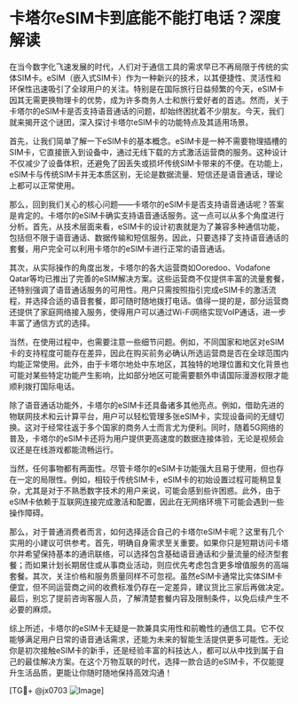 # 卡塔尔eSIM卡到底能不能打电话？深度解读

在当今数字化飞速发展的时代，人们对于通信工具的需求早已不再局限于传统的实体SIM卡。eSIM（嵌入式SIM卡）作为一种新兴的技术，以其便捷性、灵活性和环保性迅速吸引了全球用户的关注。特别是在国际旅行日益频繁的今天，eSIM卡因其无需更换物理卡的优势，成为许多商务人士和旅行爱好者的首选。然而，关于卡塔尔的eSIM卡是否支持语音通话的问题，却始终困扰着不少朋友。今天，我们就来揭开这个谜团，深入探讨卡塔尔eSIM卡的功能特点及其适用场景。

首先，让我们简单了解一下eSIM卡的基本概念。eSIM卡是一种不需要物理插槽的SIM卡，它直接嵌入到设备中，通过无线下载的方式激活运营商的服务。这种设计不仅减少了设备体积，还避免了因丢失或损坏传统SIM卡带来的不便。在功能上，eSIM卡与传统SIM卡并无本质区别，无论是数据流量、短信还是语音通话，理论上都可以正常使用。

那么，回到我们关心的核心问题——卡塔尔的eSIM卡是否支持语音通话呢？答案是肯定的。卡塔尔的eSIM卡确实支持语音通话服务。这一点可以从多个角度进行分析。首先，从技术层面来看，eSIM卡的设计初衷就是为了兼容多种通信功能，包括但不限于语音通话、数据传输和短信服务。因此，只要选择了支持语音通话的套餐，用户完全可以利用卡塔尔的eSIM卡进行正常的语音通话。

其次，从实际操作的角度出发，卡塔尔的各大运营商如Ooredoo、Vodafone Qatar等均已推出了完善的eSIM解决方案。这些运营商不仅提供丰富的流量套餐，还特别强调了语音通话服务的可用性。用户只需按照指引完成eSIM卡的激活流程，并选择合适的语音套餐，即可随时随地拨打电话。值得一提的是，部分运营商还提供了家庭网络接入服务，使得用户可以通过Wi-Fi网络实现VoIP通话，进一步丰富了通信方式的选择。

当然，在使用过程中，也需要注意一些细节问题。例如，不同国家和地区对eSIM卡的支持程度可能存在差异，因此在购买前务必确认所选运营商是否在全球范围内均能正常使用。此外，由于卡塔尔地处中东地区，其独特的地理位置和文化背景也可能对某些特定功能产生影响，比如部分地区可能需要额外申请国际漫游权限才能顺利拨打国际电话。

除了语音通话功能外，卡塔尔的eSIM卡还具备诸多其他亮点。例如，借助先进的物联网技术和云计算平台，用户可以轻松管理多张eSIM卡，实现设备间的无缝切换。这对于经常往返于多个国家的商务人士而言尤为便利。同时，随着5G网络的普及，卡塔尔的eSIM卡还将为用户提供更高速度的数据连接体验，无论是视频会议还是在线游戏都能流畅运行。

当然，任何事物都有两面性。尽管卡塔尔的eSIM卡功能强大且易于使用，但也存在一定的局限性。例如，相较于传统SIM卡，eSIM卡的初始设置过程可能稍显复杂，尤其是对于不熟悉数字技术的用户来说，可能会感到些许困惑。此外，由于eSIM卡依赖于互联网连接完成激活和配置，因此在无网络环境下可能会遇到一些操作障碍。

那么，对于普通消费者而言，如何选择适合自己的卡塔尔eSIM卡呢？这里有几个实用的小建议可供参考。首先，明确自身需求至关重要。如果你只是短期访问卡塔尔并希望保持基本的通讯联络，可以选择包含基础语音通话和少量流量的经济型套餐；而如果计划长期居住或从事商业活动，则应优先考虑包含更多增值服务的高端套餐。其次，关注价格和服务质量同样不可忽视。虽然eSIM卡通常比实体SIM卡便宜，但不同运营商之间的收费标准仍存在一定差异，建议货比三家后再做决定。最后，别忘了提前咨询客服人员，了解清楚套餐内容及限制条件，以免后续产生不必要的麻烦。

综上所述，卡塔尔的eSIM卡无疑是一款兼具实用性和前瞻性的通信工具。它不仅能够满足用户日常的语音通话需求，还能为未来的智能生活提供更多可能性。无论你是初次接触eSIM卡的新手，还是经验丰富的科技达人，都可以从中找到属于自己的最佳解决方案。在这个万物互联的时代，选择一款合适的eSIM卡，不仅能提升生活品质，更能让你随时随地保持高效沟通！

[TG💪+ @jx0703 ![Image](https://github.com/user-attachments/assets/dbca1d08-cadb-493c-b0ec-ad6f7a83f270)]